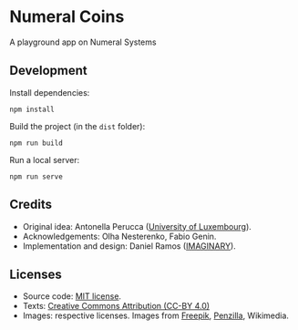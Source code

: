 # Numeral Coins

A playground app on Numeral Systems

## Development

Install dependencies:

```
npm install
```

Build the project (in the `dist` folder):

```
npm run build
```

Run a local server:

```
npm run serve
```

## Credits

<ul>
  <li>
    Original idea: Antonella Perucca (<a
      href="https://wwwen.uni.lu/"
      target="_blank"
      >University of Luxembourg</a
    >).
  </li>
  <li>Acknowledgements: Olha Nesterenko, Fabio Genin.</li>
  <li>
    Implementation and design: Daniel Ramos (<a
      href="https://about.imaginary.org"
      target="_blank"
      >IMAGINARY</a
    >).
  </li>
</ul>

## Licenses

<ul>
 <li>Source code: <a href="./LICENSE">MIT license</a>.</li>
  <li>Texts: <a href="https://creativecommons.org/licenses/by/4.0/">Creative Commons Attribution (CC-BY 4.0)
  </a></li>
  <li>
    Images: respective licenses. Images from
    <a
      href="https://www.freepik.com/free-vector/illustrated-antique-market-with-different-objects_13107830.htm"
      >Freepik</a
    >, <a href="https://penzilla.itch.io/vector-icon-pack">Penzilla</a>,
    Wikimedia.
  </li>
</ul>
